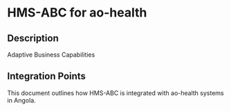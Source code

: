 # HMS-ABC for ao-health

## Description

Adaptive Business Capabilities

## Integration Points

This document outlines how HMS-ABC is integrated with ao-health systems in Angola.
